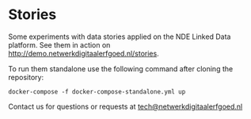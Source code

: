 # Stories

Some experiments with data stories applied on the NDE Linked Data platform. See them in action on http://demo.netwerkdigitaalerfgoed.nl/stories. 

To run them standalone use the following command after cloning the repository:

```#! /bin/bash
docker-compose -f docker-compose-standalone.yml up
```

Contact us for questions or requests at tech@netwerkdigitaalerfgoed.nl

